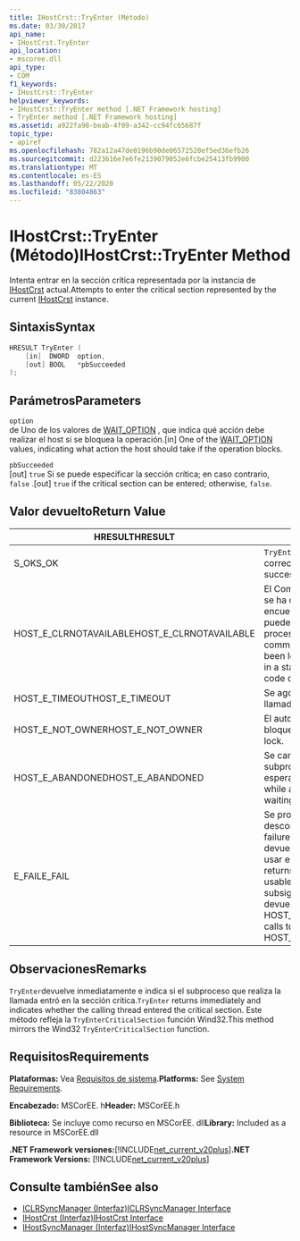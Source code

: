 ```yaml
---
title: IHostCrst::TryEnter (Método)
ms.date: 03/30/2017
api_name:
- IHostCrst.TryEnter
api_location:
- mscoree.dll
api_type:
- COM
f1_keywords:
- IHostCrst::TryEnter
helpviewer_keywords:
- IHostCrst::TryEnter method [.NET Framework hosting]
- TryEnter method [.NET Framework hosting]
ms.assetid: a922fa98-beab-4f09-a342-cc94fc65687f
topic_type:
- apiref
ms.openlocfilehash: 782a12a47de0196b90de06572520ef5ed36efb26
ms.sourcegitcommit: d223616e7e6fe2139079052e6fcbe25413fb9900
ms.translationtype: MT
ms.contentlocale: es-ES
ms.lasthandoff: 05/22/2020
ms.locfileid: "83804863"
---
```

# <a name="ihostcrsttryenter-method"></a><span data-ttu-id="55df0-102">IHostCrst::TryEnter (Método)</span><span class="sxs-lookup"><span data-stu-id="55df0-102">IHostCrst::TryEnter Method</span></span>
<span data-ttu-id="55df0-103">Intenta entrar en la sección crítica representada por la instancia de [IHostCrst](ihostcrst-interface.md) actual.</span><span class="sxs-lookup"><span data-stu-id="55df0-103">Attempts to enter the critical section represented by the current [IHostCrst](ihostcrst-interface.md) instance.</span></span>  
  
## <a name="syntax"></a><span data-ttu-id="55df0-104">Sintaxis</span><span class="sxs-lookup"><span data-stu-id="55df0-104">Syntax</span></span>  
  
```cpp  
HRESULT TryEnter (  
    [in]  DWORD  option,  
    [out] BOOL   *pbSucceeded  
);  
```  
  
## <a name="parameters"></a><span data-ttu-id="55df0-105">Parámetros</span><span class="sxs-lookup"><span data-stu-id="55df0-105">Parameters</span></span>  
 `option`  
 <span data-ttu-id="55df0-106">de Uno de los valores de [WAIT_OPTION](wait-option-enumeration.md) , que indica qué acción debe realizar el host si se bloquea la operación.</span><span class="sxs-lookup"><span data-stu-id="55df0-106">[in] One of the [WAIT_OPTION](wait-option-enumeration.md) values, indicating what action the host should take if the operation blocks.</span></span>  
  
 `pbSucceeded`  
 <span data-ttu-id="55df0-107">[out] `true` Si se puede especificar la sección crítica; en caso contrario, `false` .</span><span class="sxs-lookup"><span data-stu-id="55df0-107">[out] `true` if the critical section can be entered; otherwise, `false`.</span></span>  
  
## <a name="return-value"></a><span data-ttu-id="55df0-108">Valor devuelto</span><span class="sxs-lookup"><span data-stu-id="55df0-108">Return Value</span></span>  
  
|<span data-ttu-id="55df0-109">HRESULT</span><span class="sxs-lookup"><span data-stu-id="55df0-109">HRESULT</span></span>|<span data-ttu-id="55df0-110">Descripción</span><span class="sxs-lookup"><span data-stu-id="55df0-110">Description</span></span>|  
|-------------|-----------------|  
|<span data-ttu-id="55df0-111">S_OK</span><span class="sxs-lookup"><span data-stu-id="55df0-111">S_OK</span></span>|<span data-ttu-id="55df0-112">`TryEnter`se devolvió correctamente.</span><span class="sxs-lookup"><span data-stu-id="55df0-112">`TryEnter` returned successfully.</span></span>|  
|<span data-ttu-id="55df0-113">HOST_E_CLRNOTAVAILABLE</span><span class="sxs-lookup"><span data-stu-id="55df0-113">HOST_E_CLRNOTAVAILABLE</span></span>|<span data-ttu-id="55df0-114">El Common Language Runtime (CLR) no se ha cargado en un proceso o el CLR se encuentra en un estado en el que no puede ejecutar código administrado ni procesar la llamada correctamente.</span><span class="sxs-lookup"><span data-stu-id="55df0-114">The common language runtime (CLR) has not been loaded into a process, or the CLR is in a state in which it cannot run managed code or process the call successfully.</span></span>|  
|<span data-ttu-id="55df0-115">HOST_E_TIMEOUT</span><span class="sxs-lookup"><span data-stu-id="55df0-115">HOST_E_TIMEOUT</span></span>|<span data-ttu-id="55df0-116">Se agotó el tiempo de espera de la llamada.</span><span class="sxs-lookup"><span data-stu-id="55df0-116">The call timed out.</span></span>|  
|<span data-ttu-id="55df0-117">HOST_E_NOT_OWNER</span><span class="sxs-lookup"><span data-stu-id="55df0-117">HOST_E_NOT_OWNER</span></span>|<span data-ttu-id="55df0-118">El autor de la llamada no posee el bloqueo.</span><span class="sxs-lookup"><span data-stu-id="55df0-118">The caller does not own the lock.</span></span>|  
|<span data-ttu-id="55df0-119">HOST_E_ABANDONED</span><span class="sxs-lookup"><span data-stu-id="55df0-119">HOST_E_ABANDONED</span></span>|<span data-ttu-id="55df0-120">Se canceló un evento mientras un subproceso o fibra bloqueados estaba esperando en él.</span><span class="sxs-lookup"><span data-stu-id="55df0-120">An event was canceled while a blocked thread or fiber was waiting on it.</span></span>|  
|<span data-ttu-id="55df0-121">E_FAIL</span><span class="sxs-lookup"><span data-stu-id="55df0-121">E_FAIL</span></span>|<span data-ttu-id="55df0-122">Se produjo un error grave desconocido.</span><span class="sxs-lookup"><span data-stu-id="55df0-122">An unknown catastrophic failure occurred.</span></span> <span data-ttu-id="55df0-123">Cuando un método devuelve E_FAIL, CLR ya no se puede usar en el proceso.</span><span class="sxs-lookup"><span data-stu-id="55df0-123">When a method returns E_FAIL, the CLR is no longer usable within the process.</span></span> <span data-ttu-id="55df0-124">Las llamadas subsiguientes a métodos de hospedaje devuelven HOST_E_CLRNOTAVAILABLE.</span><span class="sxs-lookup"><span data-stu-id="55df0-124">Subsequent calls to hosting methods return HOST_E_CLRNOTAVAILABLE.</span></span>|  
  
## <a name="remarks"></a><span data-ttu-id="55df0-125">Observaciones</span><span class="sxs-lookup"><span data-stu-id="55df0-125">Remarks</span></span>  
 <span data-ttu-id="55df0-126">`TryEnter`devuelve inmediatamente e indica si el subproceso que realiza la llamada entró en la sección crítica.</span><span class="sxs-lookup"><span data-stu-id="55df0-126">`TryEnter` returns immediately and indicates whether the calling thread entered the critical section.</span></span> <span data-ttu-id="55df0-127">Este método refleja la `TryEnterCriticalSection` función Wind32.</span><span class="sxs-lookup"><span data-stu-id="55df0-127">This method mirrors the Wind32 `TryEnterCriticalSection` function.</span></span>  
  
## <a name="requirements"></a><span data-ttu-id="55df0-128">Requisitos</span><span class="sxs-lookup"><span data-stu-id="55df0-128">Requirements</span></span>  
 <span data-ttu-id="55df0-129">**Plataformas:** Vea [Requisitos de sistema](../../get-started/system-requirements.md).</span><span class="sxs-lookup"><span data-stu-id="55df0-129">**Platforms:** See [System Requirements](../../get-started/system-requirements.md).</span></span>  
  
 <span data-ttu-id="55df0-130">**Encabezado:** MSCorEE. h</span><span class="sxs-lookup"><span data-stu-id="55df0-130">**Header:** MSCorEE.h</span></span>  
  
 <span data-ttu-id="55df0-131">**Biblioteca:** Se incluye como recurso en MSCorEE. dll</span><span class="sxs-lookup"><span data-stu-id="55df0-131">**Library:** Included as a resource in MSCorEE.dll</span></span>  
  
 <span data-ttu-id="55df0-132">**.NET Framework versiones:**[!INCLUDE[net_current_v20plus](../../../../includes/net-current-v20plus-md.md)]</span><span class="sxs-lookup"><span data-stu-id="55df0-132">**.NET Framework Versions:** [!INCLUDE[net_current_v20plus](../../../../includes/net-current-v20plus-md.md)]</span></span>  
  
## <a name="see-also"></a><span data-ttu-id="55df0-133">Consulte también</span><span class="sxs-lookup"><span data-stu-id="55df0-133">See also</span></span>

- [<span data-ttu-id="55df0-134">ICLRSyncManager (Interfaz)</span><span class="sxs-lookup"><span data-stu-id="55df0-134">ICLRSyncManager Interface</span></span>](iclrsyncmanager-interface.md)
- [<span data-ttu-id="55df0-135">IHostCrst (Interfaz)</span><span class="sxs-lookup"><span data-stu-id="55df0-135">IHostCrst Interface</span></span>](ihostcrst-interface.md)
- [<span data-ttu-id="55df0-136">IHostSyncManager (Interfaz)</span><span class="sxs-lookup"><span data-stu-id="55df0-136">IHostSyncManager Interface</span></span>](ihostsyncmanager-interface.md)
